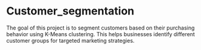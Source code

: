 # Customer_segmentation
The goal of this project is to segment customers based on their purchasing behavior using K-Means clustering. This helps businesses identify different customer groups for targeted marketing strategies.
